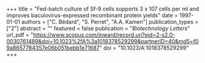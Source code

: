 +++
title = "Fed-batch culture of Sf-9 cells supports 3 x 107 cells per ml and improves baculovirus-expressed recombinant protein yields"
date = 1997-01-01
authors = ["C. Bédard", "S. Perret", "A.A. Kamen"]
publication_types = ["2"]
abstract = ""
featured = false
publication = "*Biotechnology Letters*"
url_pdf = "https://www.scopus.com/inward/record.uri?eid=2-s2.0-0030761489&doi=10.1023%2fA%3a1018378529299&partnerID=40&md5=f09a8657784357e06b051bebb1e71687"
doi = "10.1023/A:1018378529299"
+++

